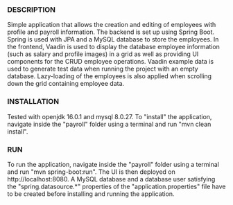 ### DESCRIPTION
Simple application that allows the creation and editing of employees with profile and payroll information. The backend is set up using Spring Boot. Spring is used with JPA and a MySQL database to store the employees. In the frontend, Vaadin is used to display the database employee information (such as salary and profile images) in a grid as well as providing UI components for the CRUD employee operations. Vaadin example data is used to generate test data when running the project with an empty database. Lazy-loading of the employees is also applied when scrolling down the grid containing employee data.

### INSTALLATION
Tested with openjdk 16.0.1 and mysql 8.0.27. To "install" the application, navigate inside the "payroll" folder using a terminal and run "mvn clean install".

### RUN
To run the application, navigate inside the "payroll" folder using a terminal and run "mvn spring-boot:run". The UI is then deployed on http://localhost:8080. A MySQL database and a database user satisfying the "spring.datasource.*" properties of the "application.properties" file have to be created before installing and running the application.
